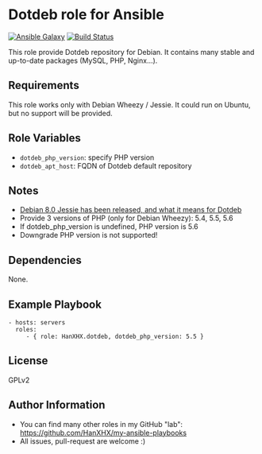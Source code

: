 Dotdeb role for Ansible
=======================

[![Ansible Galaxy](http://img.shields.io/badge/ansible--galaxy-HanXHX.dotdeb-blue.svg)](https://galaxy.ansible.com/list#/roles/3970) [![Build Status](https://travis-ci.org/HanXHX/ansible-debian-dotdeb.svg)](https://travis-ci.org/HanXHX/ansible-debian-dotdeb)

This role provide Dotdeb repository for Debian. It contains many stable and up-to-date packages (MySQL, PHP, Nginx...).

Requirements
------------

This role works only with Debian Wheezy / Jessie. It could run on Ubuntu, but no support will be provided.

Role Variables
--------------

- `dotdeb_php_version`: specify PHP version
- `dotdeb_apt_host`: FQDN of Dotdeb default repository

Notes
-----

- [Debian 8.0 Jessie has been released, and what it means for Dotdeb](https://www.dotdeb.org/2015/04/26/debian-8-0-jessie-has-been-released-and-what-it-means-for-dotdeb/)
- Provide 3 versions of PHP (only for Debian Wheezy): 5.4, 5.5, 5.6
- If dotdeb\_php\_version is undefined, PHP version is 5.6
- Downgrade PHP version is not supported!

Dependencies
------------

None.

Example Playbook
----------------

    - hosts: servers
      roles:
         - { role: HanXHX.dotdeb, dotdeb_php_version: 5.5 }

License
-------

GPLv2

Author Information
------------------

  - You can find many other roles in my GitHub "lab": https://github.com/HanXHX/my-ansible-playbooks 
  - All issues, pull-request are welcome :)
